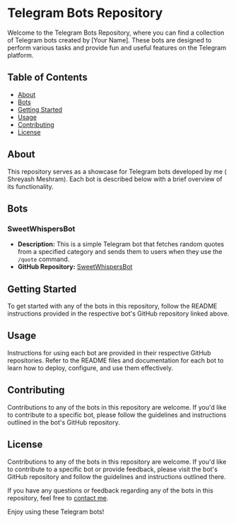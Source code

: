 # Telegram Bots Repository

Welcome to the Telegram Bots Repository, where you can find a collection of Telegram bots created by [Your Name]. These bots are designed to perform various tasks and provide fun and useful features on the Telegram platform.

## Table of Contents

- [About](#about)
- [Bots](#bots)
- [Getting Started](#getting-started)
- [Usage](#usage)
- [Contributing](#contributing)
- [License](#license)

## About

This repository serves as a showcase for Telegram bots developed by me ( Shreyash Meshram). Each bot is described below with a brief overview of its functionality.

## Bots

### SweetWhispersBot

- **Description:** This is a simple Telegram bot that fetches random quotes from a specified category and sends them to users when they use the `/quote` command.
- **GitHub Repository:** [SweetWhispersBot](https://github.com/shreyuu/telegram_bots/tree/main/SweetWhispersBot)

## Getting Started

To get started with any of the bots in this repository, follow the README instructions provided in the respective bot's GitHub repository linked above.

## Usage

Instructions for using each bot are provided in their respective GitHub repositories. Refer to the README files and documentation for each bot to learn how to deploy, configure, and use them effectively.

## Contributing

Contributions to any of the bots in this repository are welcome. If you'd like to contribute to a specific bot, please follow the guidelines and instructions outlined in the bot's GitHub repository.

## License

Contributions to any of the bots in this repository are welcome. If you'd like to contribute to a specific bot or provide feedback, please visit the bot's GitHub repository and follow the guidelines and instructions outlined there.

If you have any questions or feedback regarding any of the bots in this repository, feel free to [contact me](mailto:shreyashmeshram0031@gmail.com).

Enjoy using these Telegram bots!
